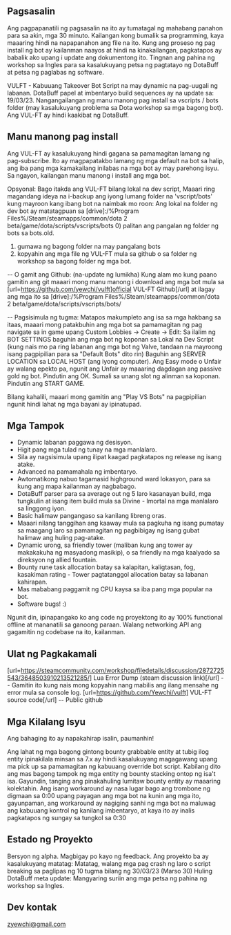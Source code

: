 ##  Pagsasalin 
Ang pagpapanatili ng pagsasalin na ito ay tumatagal ng mahabang panahon para sa akin, mga 30 minuto. Kailangan kong bumalik sa programming, kaya maaaring hindi na napapanahon ang file na ito. Kung ang proseso ng pag install ng bot ay kailanman naayos at hindi na kinakailangan, pagkatapos ay babalik ako upang i update ang dokumentong ito. Tingnan ang pahina ng workshop sa Ingles para sa kasalukuyang petsa ng pagtatayo ng DotaBuff at petsa ng paglabas ng software.

VULFT - Kabuuang Takeover Bot Script na may dynamic na pag-uugali ng labanan. DotaBuff papel at imbentaryo build sequences ay na update sa: 19/03/23. Nangangailangan ng manu manong pag install sa vscripts / bots folder (may kasalukuyang problema sa Dota workshop sa mga bagong bot). Ang VUL-FT ay hindi kaakibat ng DotaBuff.

##  Manu manong pag install 
Ang VUL-FT ay kasalukuyang hindi gagana sa pamamagitan lamang ng pag-subscribe. Ito ay magpapatakbo lamang ng mga default na bot sa halip, ang iba pang mga kamakailang inilabas na mga bot ay may parehong isyu. Sa ngayon, kailangan manu manong i install ang mga bot.

Opsyonal: Bago itakda ang VUL-FT bilang lokal na dev script, Maaari ring magandang ideya na i-backup ang iyong lumang folder na 'vscript/bots' kung mayroon kang ibang bot na naimbak mo roon:
Ang lokal na folder ng dev bot ay matatagpuan sa
[drive]:/%Program Files%/Steam/steamapps/common/dota 2 beta/game/dota/scripts/vscripts/bots
0) palitan ang pangalan ng folder ng bots sa bots.old.
1) gumawa ng bagong folder na may pangalang bots
2) kopyahin ang mga file ng VUL-FT mula sa github o sa folder ng workshop sa bagong folder ng mga bot.

-- O gamit ang Github: (na-update ng lumikha)
Kung alam mo kung paano gamitin ang git maaari mong manu manong i download ang mga bot mula sa [url=https://github.com/yewchi/vulft]official VUL-FT Github[/url] at ilagay ang mga ito sa
[drive]:/%Program Files%/Steam/steamapps/common/dota 2 beta/game/dota/scripts/vscripts/bots/

-- Pagsisimula ng tugma:
Matapos makumpleto ang isa sa mga hakbang sa itaas, maaari mong patakbuhin ang mga bot sa pamamagitan ng pag navigate sa in game upang
Custom Lobbies -> Create -> Edit:
Sa ilalim ng BOT SETTINGS baguhin ang mga bot ng koponan sa Lokal na Dev Script (kung nais mo pa ring labanan ang mga bot ng Valve, tandaan na mayroong isang pagpipilian para sa "Default Bots" dito rin)
Baguhin ang SERVER LOCATION sa LOCAL HOST (ang iyong computer).
Ang Easy mode o Unfair ay walang epekto pa, ngunit ang Unfair ay maaaring dagdagan ang passive gold ng bot.
Pindutin ang OK.
Sumali sa unang slot ng alinman sa koponan.
Pindutin ang START GAME.

Bilang kahalili, maaari mong gamitin ang "Play VS Bots" na pagpipilian ngunit hindi lahat ng mga bayani ay ipinatupad.

## Mga Tampok
- Dynamic labanan paggawa ng desisyon.
- Higit pang mga tulad ng tunay na mga manlalaro.
- Sila ay nagsisimula upang ilipat kaagad pagkatapos ng release ng isang atake.
- Advanced na pamamahala ng imbentaryo.
- Awtomatikong nabuo tagamasid highground ward lokasyon, para sa kung ang mapa kailanman ay nagbabago.
- DotaBuff parser para sa average out ng 5 laro kasanayan build, mga tungkulin at isang item build mula sa Divine - Imortal na mga manlalaro sa linggong iyon.
- Basic halimaw pangangaso sa kanilang libreng oras.
- Maaari nilang tanggihan ang kaaway mula sa pagkuha ng isang pumatay sa maagang laro sa pamamagitan ng pagbibigay ng isang gubat halimaw ang huling pag-atake.
- Dynamic urong, sa friendly tower (maliban kung ang tower ay makakakuha ng masyadong masikip), o sa friendly na mga kaalyado sa direksyon ng allied fountain.
- Bounty rune task allocation batay sa kalapitan, kaligtasan, fog, kasakiman rating - Tower pagtatanggol allocation batay sa labanan kahirapan.
- Mas mababang paggamit ng CPU kaysa sa iba pang mga popular na bot.
- Software bugs! :)

Ngunit din, ipinapangako ko ang code ng proyektong ito ay 100% functional offline at mananatili sa ganoong paraan. Walang networking API ang gagamitin ng codebase na ito, kailanman.

## Ulat ng Pagkakamali
[url=https://steamcommunity.com/workshop/filedetails/discussion/2872725543/3648503910213521285/] Lua Error Dump (steam discussion link)[/url] -- Gamitin ito kung nais mong kopyahin nang mabilis ang ilang mensahe ng error mula sa console log.
[url=https://github.com/Yewchi/vulft] VUL-FT source code[/url] -- Public github

## Mga Kilalang Isyu
Ang bahaging ito ay napakahirap isalin, paumanhin!

Ang lahat ng mga bagong gintong bounty grabbable entity at tubig ilog entity ipinakilala minsan sa 7.x ay hindi kasalukuyang magagawang upang ma pick up sa pamamagitan ng kabuuang override bot script. Kabilang dito ang mas bagong tampok ng mga entity ng bounty stacking ontop ng isa't isa. Gayundin, tanging ang pinakahuling lumitaw bounty entity ay maaaring kolektahin. Ang isang workaround ay nasa lugar bago ang trombone ng digmaan sa 0:00 upang payagan ang mga bot na kunin ang mga ito, gayunpaman, ang workaround ay nagiging sanhi ng mga bot na maluwag ang kabuuang kontrol ng kanilang imbentaryo, at kaya ito ay inalis pagkatapos ng sungay sa tungkol sa 0:30

## Estado ng Proyekto
Bersyon ng alpha. Magbigay po kayo ng feedback.
Ang proyekto ba ay kasalukuyang matatag: Matatag, walang mga pag crash ng laro o script breaking sa paglipas ng 10 tugma bilang ng 30/03/23 (Marso 30)
Huling DotaBuff meta update: Mangyaring suriin ang mga petsa ng pahina ng workshop sa Ingles.

## Dev kontak
zyewchi@gmail.com
